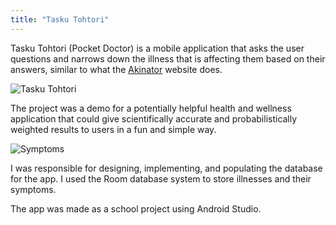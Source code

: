 ```yaml
---
title: "Tasku Tohtori"
---
```


Tasku Tohtori (Pocket Doctor) is a mobile application that asks the user questions and narrows down the illness that is affecting them based on their answers, similar to what the [Akinator][akinator] website does.

![Tasku Tohtori]({{site.url}}{{site.baseurl}}/assets/images/tasku-tohtori.png)

The project was a demo for a potentially helpful health and wellness application that could give scientifically accurate and probabilistically weighted results to users in a fun and simple way.

![Symptoms]({{site.url}}{{site.baseurl}}/assets/images/symptoms.png)

I was responsible for designing, implementing, and populating the database for the app. I used the Room database system to store illnesses and their symptoms.

The app was made as a school project using Android Studio.

[akinator]: https://en.akinator.com/
